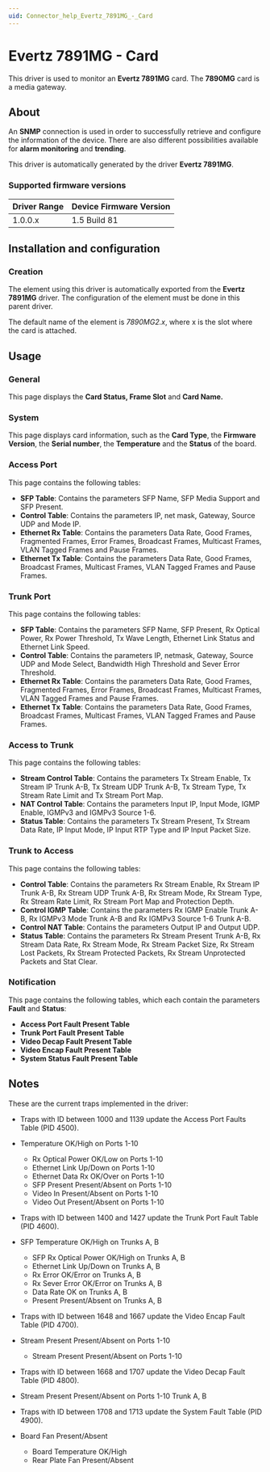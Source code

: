 ```yaml
---
uid: Connector_help_Evertz_7891MG_-_Card
---
```


# Evertz 7891MG - Card

This driver is used to monitor an **Evertz 7891MG** card. The **7890MG** card is a media gateway.

## About

An **SNMP** connection is used in order to successfully retrieve and configure the information of the device. There are also different possibilities available for **alarm monitoring** and **trending**.

This driver is automatically generated by the driver **Evertz 7891MG**.

### Supported firmware versions

| **Driver Range** | **Device Firmware Version** |
|------------------|-----------------------------|
| 1.0.0.x          | 1.5 Build 81                |

## Installation and configuration

### Creation

The element using this driver is automatically exported from the **Evertz** **7891MG** driver. The configuration of the element must be done in this parent driver.

The default name of the element is *7890MG2.x*, where x is the slot where the card is attached.

## Usage

### General

This page displays the **Card Status, Frame Slot** and **Card Name.**

### System

This page displays card information, such as the **Card Type**, the **Firmware Version**, the **Serial number**, the **Temperature** and the **Status** of the board.

### Access Port

This page contains the following tables:

- **SFP Table**: Contains the parameters SFP Name, SFP Media Support and SFP Present.
- **Control Table**: Contains the parameters IP, net mask, Gateway, Source UDP and Mode IP.
- **Ethernet Rx Table**: Contains the parameters Data Rate, Good Frames, Fragmented Frames, Error Frames, Broadcast Frames, Multicast Frames, VLAN Tagged Frames and Pause Frames.
- **Ethernet Tx Table**: Contains the parameters Data Rate, Good Frames, Broadcast Frames, Multicast Frames, VLAN Tagged Frames and Pause Frames.

### Trunk Port

This page contains the following tables:

- **SFP Table**: Contains the parameters SFP Name, SFP Present, Rx Optical Power, Rx Power Threshold, Tx Wave Length, Ethernet Link Status and Ethernet Link Speed.
- **Control Table**: Contains the parameters IP, netmask, Gateway, Source UDP and Mode Select, Bandwidth High Threshold and Sever Error Threshold.
- **Ethernet Rx Table**: Contains the parameters Data Rate, Good Frames, Fragmented Frames, Error Frames, Broadcast Frames, Multicast Frames, VLAN Tagged Frames and Pause Frames.
- **Ethernet Tx Table**: Contains the parameters Data Rate, Good Frames, Broadcast Frames, Multicast Frames, VLAN Tagged Frames and Pause Frames.

### Access to Trunk

This page contains the following tables:

- **Stream Control Table**: Contains the parameters Tx Stream Enable, Tx Stream IP Trunk A-B, Tx Stream UDP Trunk A-B, Tx Stream Type, Tx Stream Rate Limit and Tx Stream Port Map.
- **NAT Control Table**: Contains the parameters Input IP, Input Mode, IGMP Enable, IGMPv3 and IGMPv3 Source 1-6.
- **Status Table**: Contains the parameters Tx Stream Present, Tx Stream Data Rate, IP Input Mode, IP Input RTP Type and IP Input Packet Size.

### Trunk to Access

This page contains the following tables:

- **Control Table**: Contains the parameters Rx Stream Enable, Rx Stream IP Trunk A-B, Rx Stream UDP Trunk A-B, Rx Stream Mode, Rx Stream Type, Rx Stream Rate Limit, Rx Stream Port Map and Protection Depth.
- **Control IGMP Table**: Contains the parameters Rx IGMP Enable Trunk A-B, Rx IGMPv3 Mode Trunk A-B and Rx IGMPv3 Source 1-6 Trunk A-B.
- **Control NAT Table**: Contains the parameters Output IP and Output UDP.
- **Status Table**: Contains the parameters Rx Stream Present Trunk A-B, Rx Stream Data Rate, Rx Stream Mode, Rx Stream Packet Size, Rx Stream Lost Packets, Rx Stream Protected Packets, Rx Stream Unprotected Packets and Stat Clear.

### Notification

This page contains the following tables, which each contain the parameters **Fault** and **Status**:

- **Access Port Fault Present Table**
- **Trunk Port Fault Present Table**
- **Video Decap Fault Present Table**
- **Video Encap Fault Present Table**
- **System Status Fault Present Table**

## Notes

These are the current traps implemented in the driver:

- Traps with ID between 1000 and 1139 update the Access Port Faults Table (PID 4500).

- Temperature OK/High on Ports 1-10
  - Rx Optical Power OK/Low on Ports 1-10
  - Ethernet Link Up/Down on Ports 1-10
  - Ethernet Data Rx OK/Over on Ports 1-10
  - SFP Present Present/Absent on Ports 1-10
  - Video In Present/Absent on Ports 1-10
  - Video Out Present/Absent on Ports 1-10

- Traps with ID between 1400 and 1427 update the Trunk Port Fault Table (PID 4600).

- SFP Temperature OK/High on Trunks A, B
  - SFP Rx Optical Power OK/High on Trunks A, B
  - Ethernet Link Up/Down on Trunks A, B
  - Rx Error OK/Error on Trunks A, B
  - Rx Sever Error OK/Error on Trunks A, B
  - Data Rate OK on Trunks A, B
  - Present Present/Absent on Trunks A, B

- Traps with ID between 1648 and 1667 update the Video Encap Fault Table (PID 4700).

- Stream Present Present/Absent on Ports 1-10
  - Stream Present Present/Absent on Ports 1-10

- Traps with ID between 1668 and 1707 update the Video Decap Fault Table (PID 4800).

- Stream Present Present/Absent on Ports 1-10 Trunk A, B

- Traps with ID between 1708 and 1713 update the System Fault Table (PID 4900).

- Board Fan Present/Absent
  - Board Temperature OK/High
  - Rear Plate Fan Present/Absent
